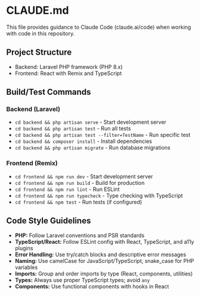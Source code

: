 # CLAUDE.md

This file provides guidance to Claude Code (claude.ai/code) when working with code in this repository.

## Project Structure
- Backend: Laravel PHP framework (PHP 8.x)
- Frontend: React with Remix and TypeScript

## Build/Test Commands
### Backend (Laravel)
- `cd backend && php artisan serve` - Start development server
- `cd backend && php artisan test` - Run all tests
- `cd backend && php artisan test --filter=TestName` - Run specific test
- `cd backend && composer install` - Install dependencies
- `cd backend && php artisan migrate` - Run database migrations

### Frontend (Remix)
- `cd frontend && npm run dev` - Start development server
- `cd frontend && npm run build` - Build for production
- `cd frontend && npm run lint` - Run ESLint
- `cd frontend && npm run typecheck` - Type checking with TypeScript
- `cd frontend && npm test` - Run tests (if configured)

## Code Style Guidelines
- **PHP:** Follow Laravel conventions and PSR standards
- **TypeScript/React:** Follow ESLint config with React, TypeScript, and a11y plugins
- **Error Handling:** Use try/catch blocks and descriptive error messages
- **Naming:** Use camelCase for JavaScript/TypeScript, snake_case for PHP variables
- **Imports:** Group and order imports by type (React, components, utilities)
- **Types:** Always use proper TypeScript types; avoid `any`
- **Components:** Use functional components with hooks in React